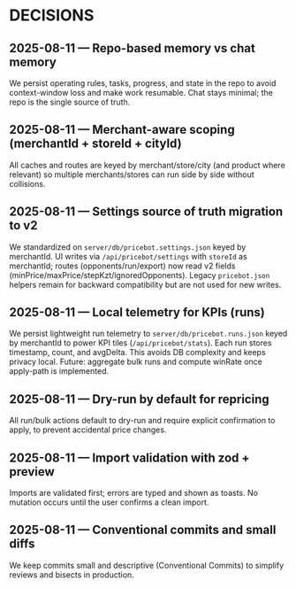 # DECISIONS

## 2025-08-11 — Repo-based memory vs chat memory
We persist operating rules, tasks, progress, and state in the repo to avoid context-window loss and make work resumable. Chat stays minimal; the repo is the single source of truth.

## 2025-08-11 — Merchant-aware scoping (merchantId + storeId + cityId)
All caches and routes are keyed by merchant/store/city (and product where relevant) so multiple merchants/stores can run side by side without collisions.

## 2025-08-11 — Settings source of truth migration to v2
We standardized on `server/db/pricebot.settings.json` keyed by merchantId. UI writes via `/api/pricebot/settings` with `storeId` as merchantId; routes (opponents/run/export) now read v2 fields (minPrice/maxPrice/stepKzt/ignoredOpponents). Legacy `pricebot.json` helpers remain for backward compatibility but are not used for new writes.

## 2025-08-11 — Local telemetry for KPIs (runs)
We persist lightweight run telemetry to `server/db/pricebot.runs.json` keyed by merchantId to power KPI tiles (`/api/pricebot/stats`). Each run stores timestamp, count, and avgDelta. This avoids DB complexity and keeps privacy local. Future: aggregate bulk runs and compute winRate once apply-path is implemented.

## 2025-08-11 — Dry-run by default for repricing
All run/bulk actions default to dry-run and require explicit confirmation to apply, to prevent accidental price changes.

## 2025-08-11 — Import validation with zod + preview
Imports are validated first; errors are typed and shown as toasts. No mutation occurs until the user confirms a clean import.

## 2025-08-11 — Conventional commits and small diffs
We keep commits small and descriptive (Conventional Commits) to simplify reviews and bisects in production.
